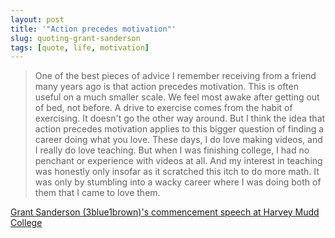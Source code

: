 ```yaml
---
layout: post
title: '"Action precedes motivation"'
slug: quoting-grant-sanderson
tags: [quote, life, motivation]
---
```


> One of the best pieces of advice I remember receiving from a friend many years ago is that action precedes motivation. This is often useful on a much smaller scale. We feel most awake after getting out of bed, not before. A drive to exercise comes from the habit of exercising. It doesn't go the other way around. But I think the idea that action precedes motivation applies to this bigger question of finding a career doing what you love. These days, I do love making videos, and I really do love teaching. But when I was finishing college, I had no penchant or experience with videos at all. And my interest in teaching was honestly only insofar as it scratched this itch to do more math. It was only by stumbling into a wacky career where I was doing both of them that I came to love them.

[Grant Sanderson (3blue1brown)'s commencement speech at Harvey Mudd College](https://www.youtube.com/watch?v=W3I3kAg2J7w)